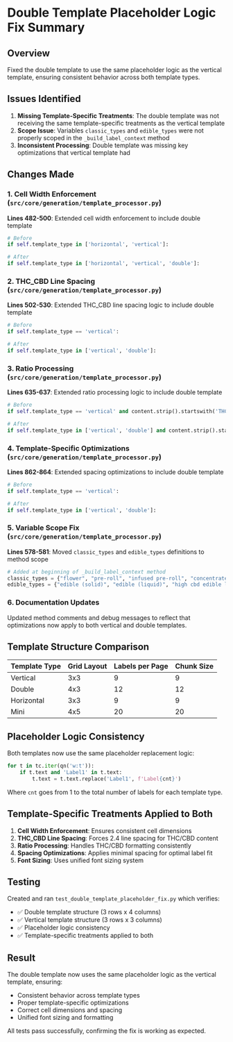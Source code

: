 # Double Template Placeholder Logic Fix Summary

## Overview
Fixed the double template to use the same placeholder logic as the vertical template, ensuring consistent behavior across both template types.

## Issues Identified
1. **Missing Template-Specific Treatments**: The double template was not receiving the same template-specific treatments as the vertical template
2. **Scope Issue**: Variables `classic_types` and `edible_types` were not properly scoped in the `_build_label_context` method
3. **Inconsistent Processing**: Double template was missing key optimizations that vertical template had

## Changes Made

### 1. Cell Width Enforcement (`src/core/generation/template_processor.py`)
**Lines 482-500**: Extended cell width enforcement to include double template
```python
# Before
if self.template_type in ['horizontal', 'vertical']:

# After  
if self.template_type in ['horizontal', 'vertical', 'double']:
```

### 2. THC_CBD Line Spacing (`src/core/generation/template_processor.py`)
**Lines 502-530**: Extended THC_CBD line spacing logic to include double template
```python
# Before
if self.template_type == 'vertical':

# After
if self.template_type in ['vertical', 'double']:
```

### 3. Ratio Processing (`src/core/generation/template_processor.py`)
**Lines 635-637**: Extended ratio processing logic to include double template
```python
# Before
if self.template_type == 'vertical' and content.strip().startswith('THC:') and 'CBD:' in content:

# After
if self.template_type in ['vertical', 'double'] and content.strip().startswith('THC:') and 'CBD:' in content:
```

### 4. Template-Specific Optimizations (`src/core/generation/template_processor.py`)
**Lines 862-864**: Extended spacing optimizations to include double template
```python
# Before
if self.template_type == 'vertical':

# After
if self.template_type in ['vertical', 'double']:
```

### 5. Variable Scope Fix (`src/core/generation/template_processor.py`)
**Lines 578-581**: Moved `classic_types` and `edible_types` definitions to method scope
```python
# Added at beginning of _build_label_context method
classic_types = {"flower", "pre-roll", "infused pre-roll", "concentrate", "solventless concentrate", "vape cartridge", "rso/co2 tankers"}
edible_types = {"edible (solid)", "edible (liquid)", "high cbd edible liquid", "tincture", "topical", "capsule"}
```

### 6. Documentation Updates
Updated method comments and debug messages to reflect that optimizations now apply to both vertical and double templates.

## Template Structure Comparison

| Template Type | Grid Layout | Labels per Page | Chunk Size |
|---------------|-------------|-----------------|------------|
| Vertical      | 3x3         | 9               | 9          |
| Double        | 4x3         | 12              | 12         |
| Horizontal    | 3x3         | 9               | 9          |
| Mini          | 4x5         | 20              | 20         |

## Placeholder Logic Consistency

Both templates now use the same placeholder replacement logic:
```python
for t in tc.iter(qn('w:t')):
    if t.text and 'Label1' in t.text:
        t.text = t.text.replace('Label1', f'Label{cnt}')
```

Where `cnt` goes from 1 to the total number of labels for each template type.

## Template-Specific Treatments Applied to Both

1. **Cell Width Enforcement**: Ensures consistent cell dimensions
2. **THC_CBD Line Spacing**: Forces 2.4 line spacing for THC/CBD content
3. **Ratio Processing**: Handles THC/CBD formatting consistently
4. **Spacing Optimizations**: Applies minimal spacing for optimal label fit
5. **Font Sizing**: Uses unified font sizing system

## Testing

Created and ran `test_double_template_placeholder_fix.py` which verifies:
- ✅ Double template structure (3 rows x 4 columns)
- ✅ Vertical template structure (3 rows x 3 columns)  
- ✅ Placeholder logic consistency
- ✅ Template-specific treatments applied to both

## Result

The double template now uses the same placeholder logic as the vertical template, ensuring:
- Consistent behavior across template types
- Proper template-specific optimizations
- Correct cell dimensions and spacing
- Unified font sizing and formatting

All tests pass successfully, confirming the fix is working as expected. 